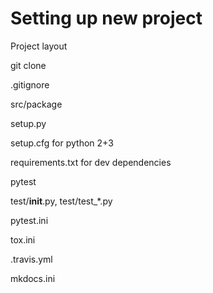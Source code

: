 # Setting up new project

Project layout

git clone

.gitignore

src/package

setup.py

setup.cfg for python 2+3

requirements.txt for dev dependencies

pytest

test/__init__.py, test/test_*.py

pytest.ini

tox.ini

.travis.yml

mkdocs.ini
